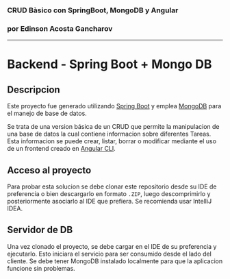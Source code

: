 ### CRUD Bàsico con SpringBoot, MongoDB y Angular
### por Edinson Acosta Gancharov
<hr>

# Backend - Spring Boot + Mongo DB

## Descripcion
Este proyecto fue generado utilizando [Spring Boot](https://spring.io/projects/spring-boot) y emplea 
[MongoDB](https://www.mongodb.com/) para el manejo de base de datos.

Se trata de una version básica de un CRUD que permite la manipulacion de una base de datos la cual 
contiene informacion sobre diferentes Tareas. Esta informacion se puede crear, listar, borrar o modificar
mediante el uso de un frontend creado en [Angular CLI](https://angular.io/start).

## Acceso al proyecto

Para probar esta solucion se debe clonar este repositorio desde su IDE de preferencia o bien descargarlo en 
formato `.ZIP`, luego descomprimirlo y posteriormente asociarlo al IDE que prefiera. 
Se recomienda usar IntelliJ IDEA.

## Servidor de DB

Una vez clonado el proyecto, se debe cargar en el IDE de su preferencia y ejecutarlo. Esto iniciara el 
servicio para ser consumido desde el lado del cliente.
Se debe tener MongoDB instalado localmente para que la aplicacion funcione sin problemas.

